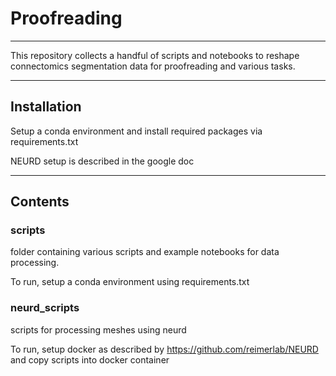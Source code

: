 # Proofreading

---

This repository collects a handful of scripts and notebooks to reshape connectomics segmentation data for proofreading and various tasks.

---

## Installation

Setup a conda environment and install required packages via requirements.txt

NEURD setup is described in the google doc

---

## Contents

### scripts 

folder containing various scripts and example notebooks for data processing.

To run, setup a conda environment using requirements.txt

### neurd_scripts

scripts for processing meshes using neurd

To run, setup docker as described by https://github.com/reimerlab/NEURD and copy scripts into docker container
